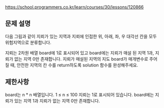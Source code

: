 https://school.programmers.co.kr/learn/courses/30/lessons/120866

## 문제 설명

다음 그림과 같이 지뢰가 있는 지역과 지뢰에 인접한 위, 아래, 좌, 우 대각선 칸을 모두 위험지역으로 분류합니다.

지뢰는 2차원 배열 board에 1로 표시되어 있고 board에는 지뢰가 매설 된 지역 1과, 지뢰가 없는 지역 0만 존재합니다.
지뢰가 매설된 지역의 지도 board가 매개변수로 주어질 때, 안전한 지역의 칸 수를 return하도록 solution 함수를 완성해주세요.

## 제한사항

board는 n \* n 배열입니다.
1 ≤ n ≤ 100
지뢰는 1로 표시되어 있습니다.
board에는 지뢰가 있는 지역 1과 지뢰가 없는 지역 0만 존재합니다.
